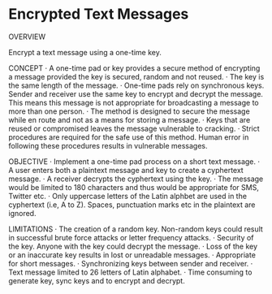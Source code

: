 
# Encrypted Text Messages

OVERVIEW

Encrypt a text message using a one-time key.

CONCEPT
· A one-time pad or key provides a secure method of encrypting a message provided the key is secured, random and not reused.
· The key is the same length of the message.
· One-time pads rely on synchronous keys. Sender and receiver use the same key to encrypt and decrypt the message. This means this message is not appropriate for broadcasting a message to more than one person.
· The method is designed to secure the message while en route and not as a means for storing a message.
· Keys that are reused or compromised leaves the message vulnerable to cracking.
· Strict procedures are required for the safe use of this method. Human error in following these procedures results in vulnerable messages.

OBJECTIVE
· Implement a one-time pad process on a short text message.
· A user enters both a plaintext message and key to create a cyphertext message.
· A receiver decrypts the cyphertext using the key.
· The message would be limited to 180 characters and thus would be appropriate for SMS, Twitter etc.
· Only uppercase letters of the Latin alphbet are used in the cyphertext (i.e, A to Z). Spaces, punctuation marks etc in the plaintext are ignored.

LIMITATIONS
· The creation of a random key. Non-random keys could result in successful brute force attacks or letter frequency attacks.
· Security of the key. Anyone with the key could decrypt the message.
· Loss of the key or an inaccurate key results in lost or unreadable messages.
· Appropriate for short messages.
· Synchronizing keys between sender and receiver.
· Text message limited to 26 letters of Latin alphabet.
· Time consuming to generate key, sync keys and to encrypt and decrypt.
